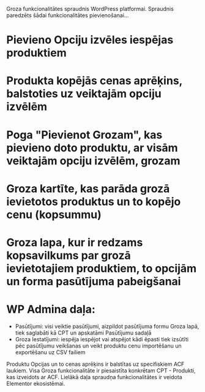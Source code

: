 Groza funkcionalitātes spraudnis WordPress platformai.
Spraudnis paredzēts šādai funkcionalitātes pievienošanai...

# Pievieno Opciju izvēles iespējas produktiem
# Produkta kopējās cenas aprēķins, balstoties uz veiktajām opciju izvēlēm
# Poga "Pievienot Grozam", kas pievieno doto produktu, ar visām veiktajām opciju izvēlēm, grozam
# Groza kartīte, kas parāda grozā ievietotos produktus un to kopējo cenu (kopsummu)
# Groza lapa, kur ir redzams kopsavilkums par grozā ievietotajiem produktiem, to opcijām un forma pasūtījuma pabeigšanai
# WP Admina daļa:
  - Pasūtījumi: visi veiktie pasūtījumi, aizpildot pasūtījuma formu Groza lapā, tiek saglabāti kā CPT un apskatāmi Pasūtījumu sadaļā
  - Groza Iestatījumi: iespēja iespējot vai atspējot kādi ēpasti tiek izsūtīti pēc pasūtījumu veikšanas un veikt produktu cenu importēšanu un exportēšanu uz CSV failiem

Produktu Opcijas un to cenas aprēķins ir balstītas uz specifiskiem ACF laukiem. Visa Groza funkcionalitāte ir piesaistīta konkrētam CPT - Produkti, kas izveidots ar ACF. Lielākā daļa spraudņa funkcionalitātes ir veidota Elementor ekosistēmai.
